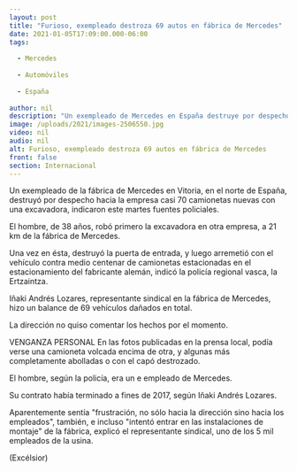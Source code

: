 ```yaml
---
layout: post
title: "Furioso, exempleado destroza 69 autos en fábrica de Mercedes"
date: 2021-01-05T17:09:00.000-06:00
tags:
  
  - Mercedes
  
  - Automóviles
  
  - España
  
author: nil
description: "Un exempleado de Mercedes en España destruye por despecho hacia la empresa casi 70 camionetas nuevas con una excavadora"
image: /uploads/2021/images-2506550.jpg
video: nil
audio: nil
alt: Furioso, exempleado destroza 69 autos en fábrica de Mercedes
front: false
section: Internacional
---
```


Un exempleado de la fábrica de Mercedes en Vitoria, en el norte de España, destruyó por despecho hacia la empresa casi 70 camionetas nuevas con una excavadora, indicaron este martes fuentes policiales.

El hombre, de 38 años, robó primero la excavadora en otra empresa, a 21 km de la fábrica de Mercedes.

Una vez en ésta, destruyó la puerta de entrada, y luego arremetió con el vehículo contra medio centenar de camionetas estacionadas en el estacionamiento del fabricante alemán, indicó la policía regional vasca, la Ertzaintza.

Iñaki Andrés Lozares, representante sindical en la fábrica de Mercedes, hizo un balance de 69 vehículos dañados en total.

La dirección no quiso comentar los hechos por el momento.

VENGANZA PERSONAL
En las fotos publicadas en la prensa local, podía verse una camioneta volcada encima de otra, y algunas más completamente abolladas o con el capó destrozado.

El hombre, según la policía, era un e empleado de Mercedes.

Su contrato había terminado a fines de 2017, según Iñaki Andrés Lozares.

Aparentemente sentía "frustración, no sólo hacia la dirección sino hacia los empleados", también, e incluso "intentó entrar en las instalaciones de montaje" de la fábrica, explicó el representante sindical, uno de los 5 mil empleados de la usina.

(Excélsior)
